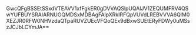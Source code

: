 GwcQFgBSSEtSSxdVTEAVV1xfFgkER0gDVVAQSlpUQAlJV1ZEQUMFRV4QSwYUFBUYSRAIARNUGQMDSxMDBAgFAlpXRkIRFQpVUVdLREBVVVA6QlM0XEZJR0RFW0NHVzdaQTpaRUVZUEcVFQoQEx9dBxwSUEtERyFDWy0uMSszJCJbLCYmJA==
